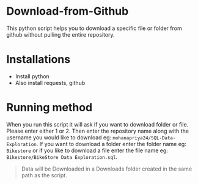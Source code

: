 # Download-from-Github
This python script helps you to download a specific file or folder from github without pulling the entire repository.
# Installations
* Install python
* Also install requests, github
# Running method
When you run this script it will ask if you want to download folder or file. Please enter either 1 or 2.
Then enter the repository name along with the username you would like to download eg: `mohanapriya24/SQL-Data-Exploration`. If you want to download a folder enter the folder name eg: `Bikestore` or if you like to download a file enter the file name eg: `Bikestore/BikeStore Data Exploration.sql`. 
> Data will be Downloaded in a Downloads folder created in the same path as the script.


